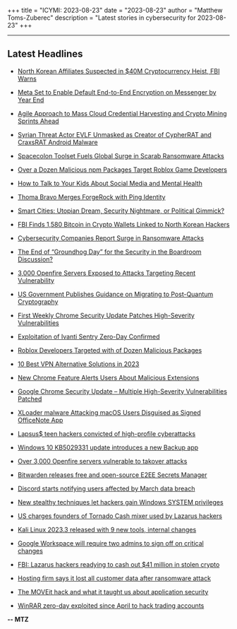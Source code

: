 +++
title = "ICYMI: 2023-08-23"
date = "2023-08-23"
author = "Matthew Toms-Zuberec"
description = "Latest stories in cybersecurity for 2023-08-23"
+++

---------------------------------------------------------------------------
## Latest Headlines
- [North Korean Affiliates Suspected in $40M Cryptocurrency Heist, FBI Warns](https://thehackernews.com/2023/08/north-korean-affiliates-suspected-in.html)

- [Meta Set to Enable Default End-to-End Encryption on Messenger by Year End](https://thehackernews.com/2023/08/meta-set-to-enable-default-end-to-end.html)

- [Agile Approach to Mass Cloud Credential Harvesting and Crypto Mining Sprints Ahead](https://thehackernews.com/2023/08/agile-approach-to-mass-cloud-credential.html)

- [Syrian Threat Actor EVLF Unmasked as Creator of CypherRAT and CraxsRAT Android Malware](https://thehackernews.com/2023/08/syrian-threat-actor-evlf-unmasked-as.html)

- [Spacecolon Toolset Fuels Global Surge in Scarab Ransomware Attacks](https://thehackernews.com/2023/08/spacecolon-toolset-fuels-global-surge.html)

- [Over a Dozen Malicious npm Packages Target Roblox Game Developers](https://thehackernews.com/2023/08/over-dozen-malicious-npm-packages.html)

- [How to Talk to Your Kids About Social Media and Mental Health](https://www.wired.com/story/how-to-talk-to-kids-social-media-mental-health/)

- [Thoma Bravo Merges ForgeRock with Ping Identity](https://www.securityweek.com/thoma-bravo-merges-forgerock-with-ping-identity/)

- [Smart Cities: Utopian Dream, Security Nightmare, or Political Gimmick?](https://www.securityweek.com/smart-cities-utopian-dream-security-nightmare-or-political-gimmick/)

- [FBI Finds 1,580 Bitcoin in Crypto Wallets Linked to North Korean Hackers](https://www.securityweek.com/fbi-finds-1580-bitcoin-in-crypto-wallets-linked-to-north-korean-hackers/)

- [Cybersecurity Companies Report Surge in Ransomware Attacks](https://www.securityweek.com/cybersecurity-companies-report-surge-in-ransomware-attacks/)

- [The End of “Groundhog Day” for the Security in the Boardroom Discussion?](https://www.securityweek.com/the-end-of-groundhog-day-for-the-security-in-the-boardroom-discussion/)

- [3,000 Openfire Servers Exposed to Attacks Targeting Recent Vulnerability](https://www.securityweek.com/3000-openfire-servers-exposed-to-attacks-targeting-recent-vulnerability/)

- [US Government Publishes Guidance on Migrating to Post-Quantum Cryptography](https://www.securityweek.com/us-government-publishes-guidance-on-migrating-to-post-quantum-cryptography/)

- [First Weekly Chrome Security Update Patches High-Severity Vulnerabilities](https://www.securityweek.com/first-weekly-chrome-security-update-patches-high-severity-vulnerabilities/)

- [Exploitation of Ivanti Sentry Zero-Day Confirmed](https://www.securityweek.com/exploitation-of-ivanti-sentry-zero-day-confirmed/)

- [Roblox Developers Targeted with of Dozen Malicious Packages](https://cybersecuritynews.com/roblox-developers-targeted/)

- [10 Best VPN Alternative Solutions in 2023](https://cybersecuritynews.com/vpn-alternatives/)

- [New Chrome Feature Alerts Users About Malicious Extensions](https://cybersecuritynews.com/new-chrome-feature-alerts-users-about-malicious-extensions/)

- [Google Chrome Security Update – Multiple High-Severity Vulnerabilities Patched](https://cybersecuritynews.com/google-chrome-security-patch/)

- [XLoader malware Attacking macOS Users Disguised as Signed OfficeNote App](https://cybersecuritynews.com/xloader-malware-macos/)

- [Lapsus$ teen hackers convicted of high-profile cyberattacks](https://www.bleepingcomputer.com/news/security/lapsus-teen-hackers-convicted-of-high-profile-cyberattacks/)

- [Windows 10 KB5029331 update introduces a new Backup app](https://www.bleepingcomputer.com/news/microsoft/windows-10-kb5029331-update-introduces-a-new-backup-app/)

- [Over 3,000 Openfire servers vulnerable to takover attacks](https://www.bleepingcomputer.com/news/security/over-3-000-openfire-servers-vulnerable-to-takover-attacks/)

- [Bitwarden releases free and open-source E2EE Secrets Manager](https://www.bleepingcomputer.com/news/security/bitwarden-releases-free-and-open-source-e2ee-secrets-manager/)

- [Discord starts notifying users affected by March data breach](https://www.bleepingcomputer.com/news/security/discord-starts-notifying-users-affected-by-march-data-breach/)

- [New stealthy techniques let hackers gain Windows SYSTEM privileges](https://www.bleepingcomputer.com/news/security/new-stealthy-techniques-let-hackers-gain-windows-system-privileges/)

- [US charges founders of Tornado Cash mixer used by Lazarus hackers](https://www.bleepingcomputer.com/news/security/us-charges-founders-of-tornado-cash-mixer-used-by-lazarus-hackers/)

- [Kali Linux 2023.3 released with 9 new tools, internal changes](https://www.bleepingcomputer.com/news/security/kali-linux-20233-released-with-9-new-tools-internal-changes/)

- [Google Workspace will require two admins to sign off on critical changes](https://www.bleepingcomputer.com/news/google/google-workspace-will-require-two-admins-to-sign-off-on-critical-changes/)

- [FBI: Lazarus hackers readying to cash out $41 million in stolen crypto](https://www.bleepingcomputer.com/news/security/fbi-lazarus-hackers-readying-to-cash-out-41-million-in-stolen-crypto/)

- [Hosting firm says it lost all customer data after ransomware attack](https://www.bleepingcomputer.com/news/security/hosting-firm-says-it-lost-all-customer-data-after-ransomware-attack/)

- [The MOVEit hack and what it taught us about application security](https://www.bleepingcomputer.com/news/security/the-moveit-hack-and-what-it-taught-us-about-application-security/)

- [WinRAR zero-day exploited since April to hack trading accounts](https://www.bleepingcomputer.com/news/security/winrar-zero-day-exploited-since-april-to-hack-trading-accounts/)

**-- MTZ**